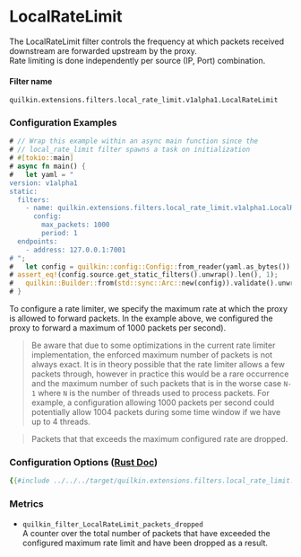 # LocalRateLimit

The LocalRateLimit filter controls the frequency at which packets received downstream are forwarded upstream by the proxy.  
Rate limiting is done independently per source (IP, Port) combination.

#### Filter name
```text
quilkin.extensions.filters.local_rate_limit.v1alpha1.LocalRateLimit
```

### Configuration Examples
```rust
# // Wrap this example within an async main function since the
# // local_rate_limit filter spawns a task on initialization
# #[tokio::main]
# async fn main() {
#   let yaml = "
version: v1alpha1
static:
  filters:
    - name: quilkin.extensions.filters.local_rate_limit.v1alpha1.LocalRateLimit
      config:
        max_packets: 1000
        period: 1
  endpoints:
    - address: 127.0.0.1:7001
# ";
#   let config = quilkin::config::Config::from_reader(yaml.as_bytes()).unwrap();
# assert_eq!(config.source.get_static_filters().unwrap().len(), 1);
#   quilkin::Builder::from(std::sync::Arc::new(config)).validate().unwrap();
# }
```
To configure a rate limiter, we specify the maximum rate at which the proxy is allowed to forward packets. In the example above, we configured the proxy to forward a maximum of 1000 packets per second).

> Be aware that due to some optimizations in the current rate limiter implementation, the enforced maximum number of packets is not always exact.
> It is in theory possible that the rate limiter allows a few packets through, however in practice this would be a rare occurrence
> and the maximum number of such packets that is in the worse case `N-1` where `N` is the number of threads used to process packets.
> For example, a configuration allowing 1000 packets per second could potentially allow 1004 packets during some time window if we have up to 4 threads.

> Packets that that exceeds the maximum configured rate are dropped.

### Configuration Options ([Rust Doc](../../api/quilkin/filters/local_rate_limit/struct.Config.html))

```yaml
{{#include ../../../target/quilkin.extensions.filters.local_rate_limit.v1alpha1.yaml}}
```


### Metrics

* `quilkin_filter_LocalRateLimit_packets_dropped`  
  A counter over the total number of packets that have exceeded the configured maximum rate limit and have been dropped as a result.
